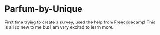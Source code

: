 # Parfum-by-Unique
First time trying to create a survey, used the help from Freecodecamp! This is all so new to me but I am very excited to learn more.
